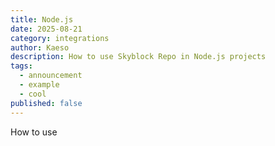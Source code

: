 ```yaml
---
title: Node.js
date: 2025-08-21
category: integrations
author: Kaeso
description: How to use Skyblock Repo in Node.js projects
tags:
  - announcement
  - example
  - cool
published: false
---
```


How to use
